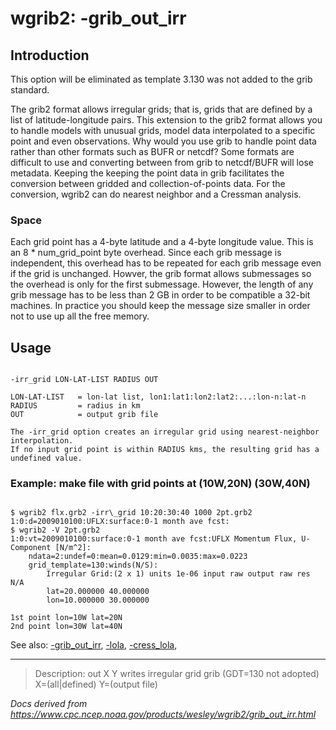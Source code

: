 # wgrib2: -grib_out_irr

## Introduction

This option will be eliminated as template 3.130 was not added to the grib standard.

The grib2 format allows irregular grids; that is, grids that are defined by a list of latitude-longitude pairs.
This extension to the grib2 format allows you to handle models with unusual grids,
model data interpolated to a specific point and even observations.
Why would you use grib to handle point data rather than other
formats such as BUFR or netcdf? Some formats are difficult to use and converting between from grib to netcdf/BUFR
will lose metadata. Keeping the keeping the point data in grib facilitates the conversion between gridded
and collection-of-points data. For the conversion, wgrib2 can do nearest neighbor and a Cressman analysis.

### Space

Each grid point has a 4-byte latitude and a 4-byte longitude value. This is an
8 \* num_grid_point byte overhead. Since each grib message is independent, this
overhead has to be repeated for each grib message even if the grid is unchanged.
Howver, the grib format allows submessages so the overhead is only for the first
submessage. However, the length of any grib message has to be
less than 2 GB in order to be compatible a 32-bit machines. In practice you should
keep the message size smaller in order not to use up all the free memory.

## Usage

```

-irr_grid LON-LAT-LIST RADIUS OUT

LON-LAT-LIST   = lon-lat list, lon1:lat1:lon2:lat2:...:lon-n:lat-n
RADIUS         = radius in km
OUT            = output grib file

The -irr_grid option creates an irregular grid using nearest-neighbor interpolation.
If no input grid point is within RADIUS kms, the resulting grid has a undefined value.

```

### Example: make file with grid points at (10W,20N) (30W,40N)

```

$ wgrib2 flx.grb2 -irr\_grid 10:20:30:40 1000 2pt.grb2
1:0:d=2009010100:UFLX:surface:0-1 month ave fcst:
$ wgrib2 -V 2pt.grb2
1:0:vt=2009010100:surface:0-1 month ave fcst:UFLX Momentum Flux, U-Component [N/m^2]:
    ndata=2:undef=0:mean=0.0129:min=0.0035:max=0.0223
    grid_template=130:winds(N/S):
        Irregular Grid:(2 x 1) units 1e-06 input raw output raw res N/A
        lat=20.000000 40.000000
        lon=10.000000 30.000000

1st point lon=10W lat=20N
2nd point lon=30W lat=40N

```

See also:
[-grib_out_irr](grib_out_irr.html),
[-lola](lola.html),
[-cress_lola](cress_lola.html),

---

> Description: out X Y writes irregular grid grib (GDT=130 not adopted) X=(all|defined) Y=(output file)

_Docs derived from <https://www.cpc.ncep.noaa.gov/products/wesley/wgrib2/grib_out_irr.html>_
